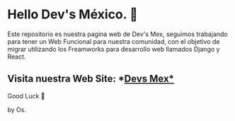 # Hello Dev's México. 🤙

Este repositorio es nuestra pagina web de Dev's Mex, seguimos trabajando para tener un Web Funcional para nuestra comunidad, con el objetivo de migrar utilizando los Freamworks para desarrollo web llamados Django y React.

## Visita nuestra Web Site: *[Devs Mex*](www.devsmex.me)

Good Luck 🦖

by Os.
